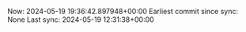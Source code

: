 Now: 2024-05-19 19:36:42.897948+00:00 Earliest commit since sync: None Last sync: 2024-05-19 12:31:38+00:00
